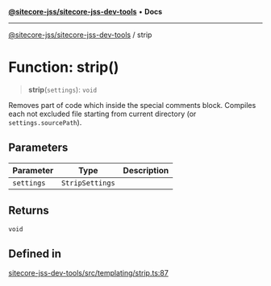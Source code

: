 [**@sitecore-jss/sitecore-jss-dev-tools**](../README.md) • **Docs**

***

[@sitecore-jss/sitecore-jss-dev-tools](../README.md) / strip

# Function: strip()

> **strip**(`settings`): `void`

Removes part of code which inside the special comments block.
Compiles each not excluded file starting from current directory (or `settings.sourcePath`).

## Parameters

| Parameter | Type | Description |
| ------ | ------ | ------ |
| `settings` | `StripSettings` |  |

## Returns

`void`

## Defined in

[sitecore-jss-dev-tools/src/templating/strip.ts:87](https://github.com/Sitecore/jss/blob/b543e221483be0d7e4e3ae7b76785619d291d2d3/packages/sitecore-jss-dev-tools/src/templating/strip.ts#L87)

